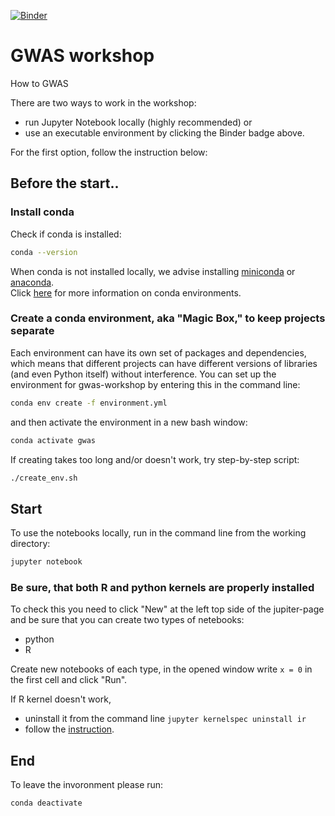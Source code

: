 [![Binder](https://mybinder.org/badge_logo.svg)](https://github.com/Gregor-Mendel-Institute/gwas_workshop/master)

# GWAS workshop
How to GWAS

There are two ways to work in the workshop: 
  - run Jupyter Notebook locally (highly recommended) or 
  - use an executable environment by clicking the Binder badge above.

For the first option, follow the instruction below:

## Before the start..

### Install conda

Check if conda is installed:

```bash
conda --version
```

When conda is not installed locally, we advise installing [miniconda](https://docs.conda.io/projects/miniconda/en/latest/) or [anaconda](https://www.anaconda.com/distribution/).  
Click [here](https://docs.conda.io/projects/conda/en/latest/user-guide/tasks/manage-environments.html#sharing-an-environment) for more information on conda environments.


### Create a conda environment, aka "Magic Box," to keep projects separate

Each environment can have its own set of packages and dependencies, which means that different projects can have different versions of libraries (and even Python itself) without interference.
You can set up the environment for gwas-workshop by entering this in the command line:
```bash
conda env create -f environment.yml
```

and then activate the environment in a new bash window:
```bash
conda activate gwas
```

If creating takes too long and/or doesn't work, try step-by-step script:
```bash
./create_env.sh
```


## Start

To use the notebooks locally, run in the command line from the working directory:

```bash
jupyter notebook
```

### Be sure, that both R and python kernels are properly installed

To check this you need to click "New" at the left top side of the jupiter-page and be sure that you can create two types of netebooks: 
  - python
  - R

Create new notebooks of each type, in the opened window write `x = 0` in the first cell and click "Run".

If R kernel doesn't work, 
- uninstall it from the command line `jupyter kernelspec uninstall ir`
- follow the [instruction](https://github.com/IRkernel/IRkernel).

## End

To leave the invoronment please run:

```
conda deactivate
```